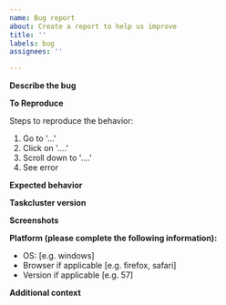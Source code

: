 ```yaml
---
name: Bug report
about: Create a report to help us improve
title: ''
labels: bug
assignees: ''

---
```


<!-- NOTE: The Taskcluster team uses Bugzilla as its primary bug-tracking tool.
  If this issue is not a UI bug or is more than a quick-fix, please file it at
  https://bugzilla.mozilla.org/enter_bug.cgi?product=Taskcluster
  -->

**Describe the bug**
<!-- A clear and concise description of what the bug is. -->

**To Reproduce**

Steps to reproduce the behavior:

1. Go to '...'
2. Click on '....'
3. Scroll down to '....'
4. See error

**Expected behavior**
<!-- A clear and concise description of what you expected to happen. -->

**Taskcluster version**
<!-- The version can be retrived from the UI. It is shown at the bottom of the navigation drawer. You may need to click on the hamburger menu icon to open the navigation drawer.  -->

**Screenshots**
<!-- If applicable, add screenshots to help explain your problem. -->

**Platform (please complete the following information):**

 - OS: [e.g. windows]
 - Browser if applicable [e.g. firefox, safari]
 - Version if applicable [e.g. 57]

**Additional context**
<!-- Add any other context about the problem here. -->
